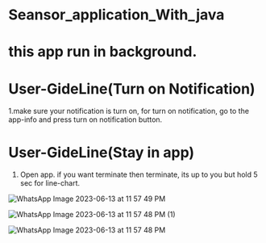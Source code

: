 # Seansor_application_With_java

# this app run in background.

# User-GideLine(Turn on Notification)
1.make sure your notification is turn on,
for turn on notification, go to the app-info and press turn on notification button.
# User-GideLine(Stay in app)
1. Open app. if you want terminate then terminate, its up to you but hold 5 sec for line-chart.

![WhatsApp Image 2023-06-13 at 11 57 49 PM](https://github.com/MunzurulAzam/Seansor_application_With_java/assets/52912582/323837e5-a4d7-4684-bce4-8686e6b67856)


![WhatsApp Image 2023-06-13 at 11 57 48 PM (1)](https://github.com/MunzurulAzam/Seansor_application_With_java/assets/52912582/98e7cfac-94e0-42ae-be9e-9b319421ef78)

![WhatsApp Image 2023-06-13 at 11 57 48 PM](https://github.com/MunzurulAzam/Seansor_application_With_java/assets/52912582/742e3291-5623-4997-979c-34520669e0da)
